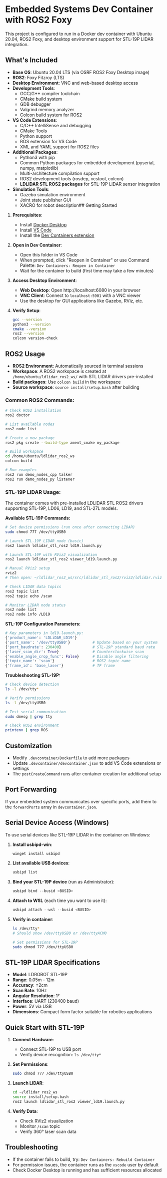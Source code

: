 # Embedded Systems Dev Container with ROS2 Foxy

This project is configured to run in a Docker dev container with Ubuntu 20.04, ROS2 Foxy, and desktop environment support for STL-19P LIDAR integration.

## What's Included

- **Base OS**: Ubuntu 20.04 LTS (via OSRF ROS2 Foxy Desktop image)
- **ROS2**: Foxy Fitzroy (LTS)
- **Desktop Environment**: VNC and web-based desktop access
- **Development Tools**:
  - GCC/G++ compiler toolchain
  - CMake build system
  - GDB debugger
  - Valgrind memory analyzer
  - Colcon build system for ROS2
- **VS Code Extensions**:
  - C/C++ IntelliSense and debugging
  - CMake Tools
  - Python support
  - ROS extension for VS Code
  - XML and YAML support for ROS2 files
- **Additional Packages**:
  - Python3 with pip
  - Common Python packages for embedded development (pyserial, numpy, matplotlib)
  - Multi-architecture compilation support
  - ROS2 development tools (rosdep, vcstool, colcon)
  - **LDLIDAR STL ROS2 packages** for STL-19P LIDAR sensor integration
- **Simulation Tools**:
  - Gazebo simulation environment
  - Joint state publisher GUI
  - XACRO for robot description## Getting Started

1. **Prerequisites**:

   - Install [Docker Desktop](https://www.docker.com/products/docker-desktop/)
   - Install [VS Code](https://code.visualstudio.com/)
   - Install the [Dev Containers extension](https://marketplace.visualstudio.com/items?itemName=ms-vscode-remote.remote-containers)

2. **Open in Dev Container**:

   - Open this folder in VS Code
   - When prompted, click "Reopen in Container" or use Command Palette: `Dev Containers: Reopen in Container`
   - Wait for the container to build (first time may take a few minutes)

3. **Access Desktop Environment**:

   - **Web Desktop**: Open http://localhost:6080 in your browser
   - **VNC Client**: Connect to `localhost:5901` with a VNC viewer
   - Use the desktop for GUI applications like Gazebo, RViz, etc.

4. **Verify Setup**:
   ```bash
   gcc --version
   python3 --version
   cmake --version
   ros2 --version
   colcon version-check
   ```

## ROS2 Usage

- **ROS2 Environment**: Automatically sourced in terminal sessions
- **Workspace**: A ROS2 workspace is created at `/home/ubuntu/ldlidar_ros2_ws/` with STL LIDAR drivers pre-installed
- **Build packages**: Use `colcon build` in the workspace
- **Source workspace**: `source install/setup.bash` after building

### Common ROS2 Commands:

```bash
# Check ROS2 installation
ros2 doctor

# List available nodes
ros2 node list

# Create a new package
ros2 pkg create --build-type ament_cmake my_package

# Build workspace
cd /home/ubuntu/ldlidar_ros2_ws
colcon build

# Run examples
ros2 run demo_nodes_cpp talker
ros2 run demo_nodes_py listener
```

### STL-19P LIDAR Usage:

The container comes with pre-installed LDLIDAR STL ROS2 drivers supporting STL-19P, LD06, LD19, and STL-27L models.

**Available STL-19P Commands:**

```bash
# Set device permissions (run once after connecting LIDAR)
sudo chmod 777 /dev/ttyUSB0

# Launch STL-19P LIDAR node (basic)
ros2 launch ldlidar_stl_ros2 ld19.launch.py

# Launch STL-19P with RViz2 visualization
ros2 launch ldlidar_stl_ros2 viewer_ld19.launch.py

# Manual RViz2 setup
rviz2
# Then open: ~/ldlidar_ros2_ws/src/ldlidar_stl_ros2/rviz2/ldlidar.rviz

# Check LIDAR data topics
ros2 topic list
ros2 topic echo /scan

# Monitor LIDAR node status
ros2 node list
ros2 node info /LD19
```

**STL-19P Configuration Parameters:**

```python
# Key parameters in ld19.launch.py:
{'product_name': 'LDLiDAR_LD19'}
{'port_name': '/dev/ttyUSB0'}          # Update based on your system
{'port_baudrate': 230400}              # STL-19P standard baud rate
{'laser_scan_dir': True}               # Counterclockwise scan
{'enable_angle_crop_func': False}      # Disable angle filtering
{'topic_name': 'scan'}                 # ROS2 topic name
{'frame_id': 'base_laser'}             # TF frame
```

**Troubleshooting STL-19P:**

```bash
# Check device detection
ls -l /dev/tty*

# Verify permissions
ls -l /dev/ttyUSB0

# Test serial communication
sudo dmesg | grep tty

# Check ROS2 environment
printenv | grep ROS
```

## Customization

- Modify `.devcontainer/Dockerfile` to add more packages
- Update `.devcontainer/devcontainer.json` to add VS Code extensions or settings
- The `postCreateCommand` runs after container creation for additional setup

## Port Forwarding

If your embedded system communicates over specific ports, add them to the `forwardPorts` array in `devcontainer.json`.

## Serial Device Access (Windows)

To use serial devices like STL-19P LIDAR in the container on Windows:

1. **Install usbipd-win**:

   ```powershell
   winget install usbipd
   ```

2. **List available USB devices**:

   ```powershell
   usbipd list
   ```

3. **Bind your STL-19P device** (run as Administrator):

   ```powershell
   usbipd bind --busid <BUSID>
   ```

4. **Attach to WSL** (each time you want to use it):

   ```powershell
   usbipd attach --wsl --busid <BUSID>
   ```

5. **Verify in container**:

   ```bash
   ls /dev/tty*
   # Should show /dev/ttyUSB0 or /dev/ttyACM0

   # Set permissions for STL-19P
   sudo chmod 777 /dev/ttyUSB0
   ```

## STL-19P LIDAR Specifications

- **Model**: LDROBOT STL-19P
- **Range**: 0.05m - 12m
- **Accuracy**: ±2cm
- **Scan Rate**: 10Hz
- **Angular Resolution**: 1°
- **Interface**: UART (230400 baud)
- **Power**: 5V via USB
- **Dimensions**: Compact form factor suitable for robotics applications

## Quick Start with STL-19P

1. **Connect Hardware**:

   - Connect STL-19P to USB port
   - Verify device recognition: `ls /dev/tty*`

2. **Set Permissions**:

   ```bash
   sudo chmod 777 /dev/ttyUSB0
   ```

3. **Launch LIDAR**:

   ```bash
   cd ~/ldlidar_ros2_ws
   source install/setup.bash
   ros2 launch ldlidar_stl_ros2 viewer_ld19.launch.py
   ```

4. **Verify Data**:
   - Check RViz2 visualization
   - Monitor `/scan` topic
   - Verify 360° laser scan data

## Troubleshooting

- If the container fails to build, try: `Dev Containers: Rebuild Container`
- For permission issues, the container runs as the `vscode` user by default
- Check Docker Desktop is running and has sufficient resources allocated
